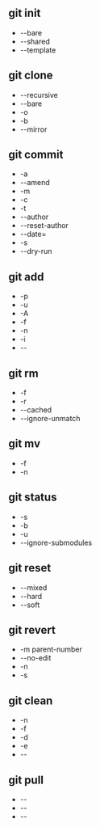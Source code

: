 ## git init
- \-\-bare
- \-\-shared
- \-\-template
## git clone
- \-\-recursive
- \-\-bare
- \-o
- \-b
- \-\-mirror
## git commit
- \-a
- \-\-amend
- \-m
- \-c
- \-t
- \-\-author
- \-\-reset-author
- \-\-date=<date>
- \-s
- \-\-dry-run
## git add
- \-p
- \-u
- \-A
- \-f
- \-n
- \-i
- \-\-
## git rm
- \-f
- \-r
- \-\-cached
- \-\-ignore-unmatch
## git mv
- \-f
- \-n
## git status
- \-s
- \-b
- \-u
- \-\-ignore-submodules
## git reset
- \-\-mixed
- \-\-hard
- \-\-soft
## git revert
- \-m parent-number
- \-\-no-edit
- \-n
- \-s
## git clean
- \-n
- \-f
- \-d
- \-e
- \-\-
## git pull
- \-\-
- \-\-
- \-\-
